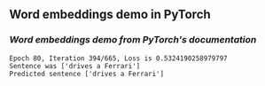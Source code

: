 ## Word embeddings demo in PyTorch
### ***Word embeddings demo from PyTorch's documentation***


```
Epoch 80, Iteration 394/665, Loss is 0.5324190258979797
Sentence was ['drives a Ferrari']  
Predicted sentence ['drives a Ferrari']
